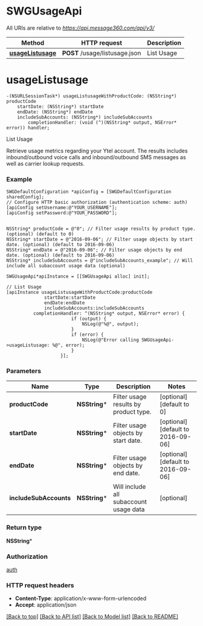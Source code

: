 # SWGUsageApi

All URIs are relative to *https://api.message360.com/api/v3/*

Method | HTTP request | Description
------------- | ------------- | -------------
[**usageListusage**](SWGUsageApi.md#usagelistusage) | **POST** /usage/listusage.json | List Usage


# **usageListusage**
```objc
-(NSURLSessionTask*) usageListusageWithProductCode: (NSString*) productCode
    startDate: (NSString*) startDate
    endDate: (NSString*) endDate
    includeSubAccounts: (NSString*) includeSubAccounts
        completionHandler: (void (^)(NSString* output, NSError* error)) handler;
```

List Usage

Retrieve usage metrics regarding your Ytel account. The results includes inbound/outbound voice calls and inbound/outbound SMS messages as well as carrier lookup requests.

### Example 
```objc
SWGDefaultConfiguration *apiConfig = [SWGDefaultConfiguration sharedConfig];
// Configure HTTP basic authorization (authentication scheme: auth)
[apiConfig setUsername:@"YOUR_USERNAME"];
[apiConfig setPassword:@"YOUR_PASSWORD"];


NSString* productCode = @"0"; // Filter usage results by product type. (optional) (default to 0)
NSString* startDate = @"2016-09-06"; // Filter usage objects by start date. (optional) (default to 2016-09-06)
NSString* endDate = @"2016-09-06"; // Filter usage objects by end date. (optional) (default to 2016-09-06)
NSString* includeSubAccounts = @"includeSubAccounts_example"; // Will include all subaccount usage data (optional)

SWGUsageApi*apiInstance = [[SWGUsageApi alloc] init];

// List Usage
[apiInstance usageListusageWithProductCode:productCode
              startDate:startDate
              endDate:endDate
              includeSubAccounts:includeSubAccounts
          completionHandler: ^(NSString* output, NSError* error) {
                        if (output) {
                            NSLog(@"%@", output);
                        }
                        if (error) {
                            NSLog(@"Error calling SWGUsageApi->usageListusage: %@", error);
                        }
                    }];
```

### Parameters

Name | Type | Description  | Notes
------------- | ------------- | ------------- | -------------
 **productCode** | **NSString***| Filter usage results by product type. | [optional] [default to 0]
 **startDate** | **NSString***| Filter usage objects by start date. | [optional] [default to 2016-09-06]
 **endDate** | **NSString***| Filter usage objects by end date. | [optional] [default to 2016-09-06]
 **includeSubAccounts** | **NSString***| Will include all subaccount usage data | [optional] 

### Return type

**NSString***

### Authorization

[auth](../README.md#auth)

### HTTP request headers

 - **Content-Type**: application/x-www-form-urlencoded
 - **Accept**: application/json

[[Back to top]](#) [[Back to API list]](../README.md#documentation-for-api-endpoints) [[Back to Model list]](../README.md#documentation-for-models) [[Back to README]](../README.md)

